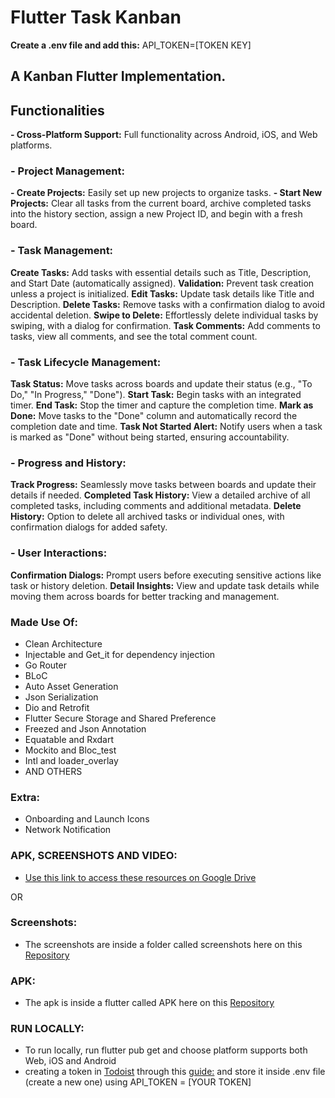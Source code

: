 # Flutter Task Kanban

**Create a .env file and add this:**
API_TOKEN=[TOKEN KEY] 


## A Kanban Flutter Implementation.


## Functionalities
**- Cross-Platform Support:** Full functionality across Android, iOS, and Web platforms.


### - Project Management:
**- Create Projects:** Easily set up new projects to organize tasks.
**- Start New Projects:** Clear all tasks from the current board, archive completed tasks into the history section, assign a new Project ID, and begin with a fresh board.


###  - Task Management:
**Create Tasks:** Add tasks with essential details such as Title, Description, and Start Date (automatically assigned).
**Validation:** Prevent task creation unless a project is initialized.
**Edit Tasks:** Update task details like Title and Description.
**Delete Tasks:** Remove tasks with a confirmation dialog to avoid accidental deletion.
**Swipe to Delete:** Effortlessly delete individual tasks by swiping, with a dialog for confirmation.
**Task Comments:** Add comments to tasks, view all comments, and see the total comment count.


### - Task Lifecycle Management:
**Task Status:** Move tasks across boards and update their status (e.g., "To Do," "In Progress," "Done").
**Start Task:** Begin tasks with an integrated timer.
**End Task:** Stop the timer and capture the completion time.
**Mark as Done:** Move tasks to the "Done" column and automatically record the completion date and time.
**Task Not Started Alert:** Notify users when a task is marked as "Done" without being started, ensuring accountability.


###  - Progress and History:
**Track Progress:** Seamlessly move tasks between boards and update their details if needed.
**Completed Task History:** View a detailed archive of all completed tasks, including comments and additional metadata.
**Delete History:** Option to delete all archived tasks or individual ones, with confirmation dialogs for added safety.


###  - User Interactions:
**Confirmation Dialogs:** Prompt users before executing sensitive actions like task or history deletion.
**Detail Insights:** View and update task details while moving them across boards for better tracking and management.


###  Made Use Of:
- Clean Architecture
- Injectable and Get_it for dependency injection
- Go Router
- BLoC
- Auto Asset Generation
- Json Serialization
- Dio and Retrofit
- Flutter Secure Storage and Shared Preference
- Freezed and Json Annotation
- Equatable and Rxdart
- Mockito and Bloc_test
- Intl and loader_overlay
- AND OTHERS


###  Extra:
- Onboarding and Launch Icons
- Network Notification

###  APK, SCREENSHOTS AND VIDEO:
- [Use this link to access these resources on Google Drive](https://drive.google.com/drive/folders/1JWwmXxuc9o039IuOrM0f9_YZ8aMj-pFO?usp=sharing)


OR
###  Screenshots:
- The screenshots are inside a folder called screenshots here on this [Repository](https://github.com/Atuoha/todoist_mock/tree/master/screenshots)

###  APK:
- The apk is inside a flutter called APK here on this [Repository](https://github.com/Atuoha/todoist_mock/tree/master/APK)

###  RUN LOCALLY:

- To run locally, run flutter pub get and choose platform supports both Web, iOS and Android 
- creating a token in [Todoist](https://app.todoist.com/app/settings/integrations/developer) through this [guide:](https://todoist.com/help/articles/find-your-api-token-Jpzx9IIlB)  and store it inside .env file (create a new one) using API_TOKEN = [YOUR TOKEN] 